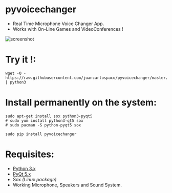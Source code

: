 pyvoicechanger
==============

- Real Time Microphone Voice Changer App.
- Works with On-Line Games and VideoConferences !


![screenshot](https://raw.githubusercontent.com/juancarlospaco/pyvoicechanger/master/temp.jpg)


# Try it !:

```
wget -O - https://raw.githubusercontent.com/juancarlospaco/pyvoicechanger/master/pyvoicechanger.py | python3
```

# Install permanently on the system:

```
sudo apt-get install sox python3-pyqt5  
# sudo yum install python3-qt5 sox
# sudo pacman -S python-pyqt5 sox

sudo pip install pyvoicechanger
```

# Requisites:

- [Python 3.x](https://www.python.org "Python Homepage")
- [PyQt 5.x](http://www.riverbankcomputing.co.uk/software/pyqt/download5 "PyQt5 Homepage")
- Sox *(Linux package)*
- Working Microphone, Speakers and Sound System.
